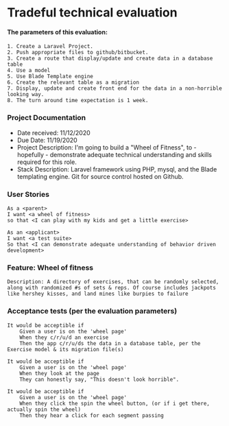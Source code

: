 # Tradeful technical evaluation

#### The parameters of this evaluation:
    1. Create a Laravel Project.
    2. Push appropriate files to github/bitbucket.
    3. Create a route that display/update and create data in a database table
    4. Use a model
    5. Use Blade Template engine
    6. Create the relevant table as a migration
    7. Display, update and create front end for the data in a non-horrible looking way.
    8. The turn around time expectation is 1 week.

### Project Documentation
 - Date received: 11/12/2020
 - Due Date: 11/19/2020
 - Project Description: I'm going to build a "Wheel of Fitness", to - hopefully - demonstrate adequate technical understanding and skills required for this role. 
 - Stack Description: Laravel framework using PHP, mysql, and the Blade templating engine. Git for source control hosted on Github. 

### User Stories

    As a <parent>
    I want <a wheel of fitness>
    so that <I can play with my kids and get a little exercise>

    As an <applicant>
    I want <a test suite>
    So that <I can demonstrate adequate understanding of behavior driven development>

### Feature: Wheel of fitness

    Description: A directory of exercises, that can be randomly selected, along with randomized #s of sets & reps. Of course includes jackpots like hershey kisses, and land mines like burpies to failure

### Acceptance tests (per the evaluation parameters)

    It would be acceptible if 
        Given a user is on the 'wheel page'
        When they c/r/u/d an exercise
        Then the app c/r/u/ds the data in a database table, per the Exercise model & its migration file(s)

    It would be acceptible if 
        Given a user is on the 'wheel page'
        When they look at the page
        They can honestly say, "This doesn't look horrible".
    
    It would be acceptible if 
        Given a user is on the 'wheel page'
        When they click the spin the wheel button, (or if i get there, actually spin the wheel) 
        Then they hear a click for each segment passing
